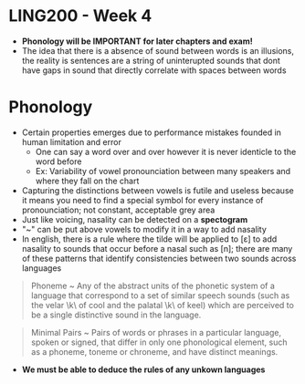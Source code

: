 # LING200 - Week 4

- **Phonology will be IMPORTANT for later chapters and exam!**
- The idea that there is a absence of sound between words is an illusions, the reality is sentences are a string of uninterupted sounds that dont have gaps in sound that directly correlate with spaces between words

# Phonology
- Certain properties emerges due to performance mistakes founded in human limitation and error
	- One can say a word over and over however it is never identicle to the word before
	- Ex: Variability of vowel pronounciation between many speakers and where they fall on the chart
- Capturing the distinctions between vowels is futile and useless because it means you need to find a special symbol for every instance of pronounciation; not constant, acceptable grey area
- Just like voicing, nasality can be detected on a **spectogram**
- "~" can be put above vowels to modify it in a way to add nasality
- In english, there is a rule where the tilde will be applied to [ɛ] to add nasality to sounds that occur before a nasal such as [n]; there are many of these patterns that identify consistencies between two sounds across languages

> Phoneme ~ Any of the abstract units of the phonetic system of a language that correspond to a set of similar speech sounds (such as the velar \k\ of cool and the palatal \k\ of keel) which are perceived to be a single distinctive sound in the language.

> Minimal Pairs ~ Pairs of words or phrases in a particular language, spoken or signed, that differ in only one phonological element, such as a phoneme, toneme or chroneme, and have distinct meanings.

- **We must be able to deduce the rules of any unkown languages**